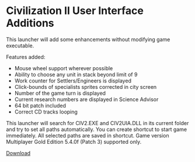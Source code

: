 # Civilization II User Interface Additions

This launcher will add some enhancements without modifying game executable.

Features added:
 - Mouse wheel support wherever possible
 - Ability to choose any unit in stack beyond limit of 9
 - Work counter for Settlers/Engineers is displayed
 - Click-bounds of specialists sprites corrected in city screen
 - Number of the game turn is displayed
 - Current research numbers are displayed in Science Advisor
 - 64 bit patch included
 - Correct CD tracks looping

This launcher will search for CIV2.EXE and CIV2UIA.DLL in its current folder and try to set all paths 
automatically.
You can create shortcut to start game immediately. All selected paths are saved in shortcut.
Game version Multiplayer Gold Edition 5.4.0f (Patch 3) supported only.

[Download](https://github.com/FoxAhead/Civ2-UI-Additions/releases)
